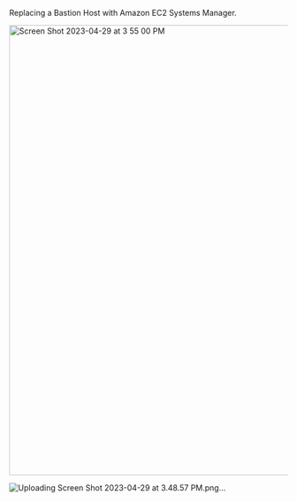 Replacing a Bastion Host with Amazon EC2 Systems Manager.

<img width="815" alt="Screen Shot 2023-04-29 at 3 55 00 PM" src="https://user-images.githubusercontent.com/32661402/235297908-ce13fb0e-7a63-4d3e-a8b7-1a64bdb38981.png">


![Uploading Screen Shot 2023-04-29 at 3.48.57 PM.png…]()
